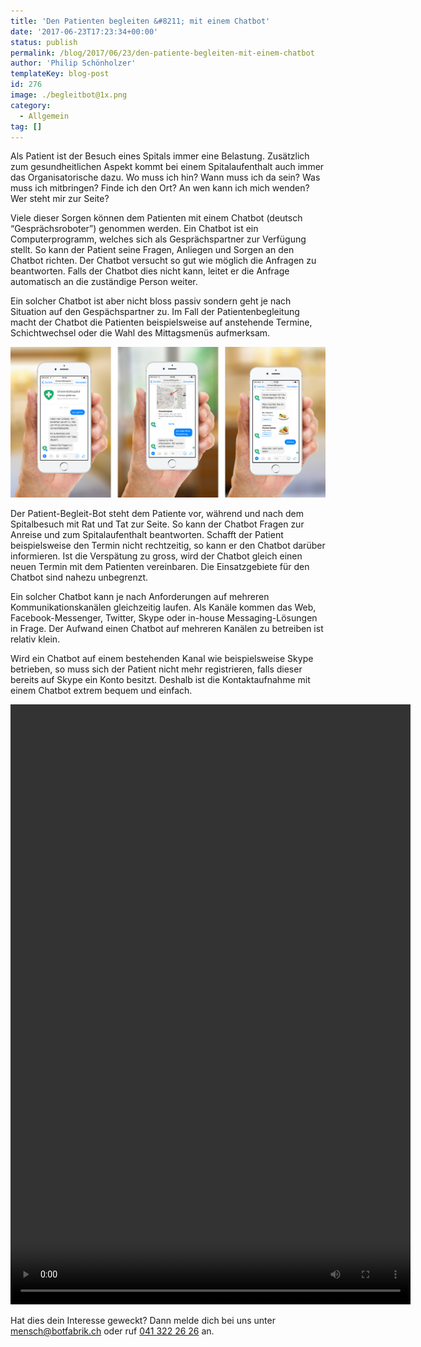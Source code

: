 ```yaml
---
title: 'Den Patienten begleiten &#8211; mit einem Chatbot'
date: '2017-06-23T17:23:34+00:00'
status: publish
permalink: /blog/2017/06/23/den-patiente-begleiten-mit-einem-chatbot
author: 'Philip Schönholzer'
templateKey: blog-post
id: 276
image: ./begleitbot@1x.png
category:
  - Allgemein
tag: []
---
```


Als Patient ist der Besuch eines Spitals immer eine Belastung. Zusätzlich zum gesundheitlichen Aspekt kommt bei einem Spitalaufenthalt auch immer das Organisatorische dazu. Wo muss ich hin? Wann muss ich da sein? Was muss ich mitbringen? Finde ich den Ort? An wen kann ich mich wenden? Wer steht mir zur Seite?

Viele dieser Sorgen können dem Patienten mit einem Chatbot (deutsch “Gesprächsroboter”) genommen werden. Ein Chatbot ist ein Computerprogramm, welches sich als Gesprächspartner zur Verfügung stellt. So kann der Patient seine Fragen, Anliegen und Sorgen an den Chatbot richten. Der Chatbot versucht so gut wie möglich die Anfragen zu beantworten. Falls der Chatbot dies nicht kann, leitet er die Anfrage automatisch an die zuständige Person weiter.

Ein solcher Chatbot ist aber nicht bloss passiv sondern geht je nach Situation auf den Gespächspartner zu. Im Fall der Patientenbegleitung macht der Chatbot die Patienten beispielsweise auf anstehende Termine, Schichtwechsel oder die Wahl des Mittagsmenüs aufmerksam.

![Uni-Ablauf](uni-ablauf.png)

Der Patient-Begleit-Bot steht dem Patiente vor, während und nach dem Spitalbesuch mit Rat und Tat zur Seite. So kann der Chatbot Fragen zur Anreise und zum Spitalaufenthalt beantworten. Schafft der Patient beispielsweise den Termin nicht rechtzeitig, so kann er den Chatbot darüber informieren. Ist die Verspätung zu gross, wird der Chatbot gleich einen neuen Termin mit dem Patienten vereinbaren. Die Einsatzgebiete für den Chatbot sind nahezu unbegrenzt.

Ein solcher Chatbot kann je nach Anforderungen auf mehreren Kommunikationskanälen gleichzeitig laufen. Als Kanäle kommen das Web, Facebook-Messenger, Twitter, Skype oder in-house Messaging-Lösungen in Frage. Der Aufwand einen Chatbot auf mehreren Kanälen zu betreiben ist relativ klein.

Wird ein Chatbot auf einem bestehenden Kanal wie beispielsweise Skype betrieben, so muss sich der Patient nicht mehr registrieren, falls dieser bereits auf Skype ein Konto besitzt. Deshalb ist die Kontaktaufnahme mit einem Chatbot extrem bequem und einfach.

<div style="width: 640px;"><video controls="controls" height="960" id="video-0-4" width="640"><source src="patientenbegleitung_small_nosound.mp4" type="video/mp4"></source></video></div>

Hat dies dein Interesse geweckt? Dann melde dich bei uns unter <mensch@botfabrik.ch> oder ruf [041 322 26 26](tel:+41413222626) an.
